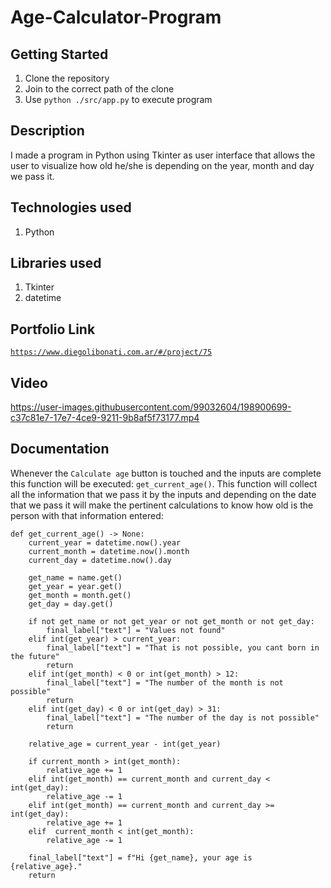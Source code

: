 # Age-Calculator-Program

## Getting Started

1. Clone the repository
2. Join to the correct path of the clone
3. Use `python ./src/app.py` to execute program

## Description

I made a program in Python using Tkinter as user interface that allows the user to visualize how old he/she is depending on the year, month and day we pass it.

## Technologies used

1. Python

## Libraries used

1. Tkinter
2. datetime

## Portfolio Link

[`https://www.diegolibonati.com.ar/#/project/75`](https://www.diegolibonati.com.ar/#/project/75)

## Video

https://user-images.githubusercontent.com/99032604/198900699-c37c81e7-17e7-4ce9-9211-9b8af5f73177.mp4

## Documentation

Whenever the `Calculate age` button is touched and the inputs are complete this function will be executed: `get_current_age()`. This function will collect all the information that we pass it by the inputs and depending on the date that we pass it will make the pertinent calculations to know how old is the person with that information entered:

```
def get_current_age() -> None:
    current_year = datetime.now().year
    current_month = datetime.now().month
    current_day = datetime.now().day

    get_name = name.get()
    get_year = year.get()
    get_month = month.get()
    get_day = day.get()

    if not get_name or not get_year or not get_month or not get_day:
        final_label["text"] = "Values not found"
    elif int(get_year) > current_year:
        final_label["text"] = "That is not possible, you cant born in the future"
        return
    elif int(get_month) < 0 or int(get_month) > 12:
        final_label["text"] = "The number of the month is not possible"
        return
    elif int(get_day) < 0 or int(get_day) > 31:
        final_label["text"] = "The number of the day is not possible"
        return

    relative_age = current_year - int(get_year)

    if current_month > int(get_month):
        relative_age += 1
    elif int(get_month) == current_month and current_day < int(get_day):
        relative_age -= 1
    elif int(get_month) == current_month and current_day >= int(get_day):
        relative_age += 1
    elif  current_month < int(get_month):
        relative_age -= 1
        
    final_label["text"] = f"Hi {get_name}, your age is {relative_age}."
    return
```
